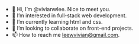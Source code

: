 - 👋 Hi, I’m @vivianwlee. Nice to meet you.
- 👀 I’m interested in full-stack web development.
- 🌱 I’m currently learning html and css.
- 💞️ I’m looking to collaborate on front-end projects.
- 📫 How to reach me leewvivian@gmail.com.

<!---
vivianwlee/vivianwlee is a ✨ special ✨ repository because its `README.md` (this file) appears on your GitHub profile.
You can click the Preview link to take a look at your changes.
--->
